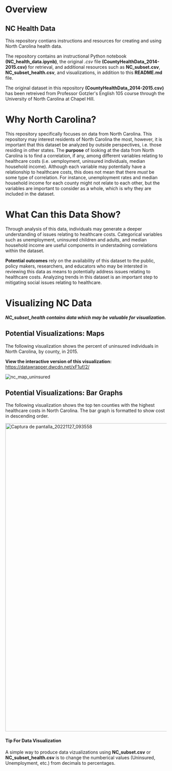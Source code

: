 # Overview
## NC Health Data
This repository contians instructions and resources for creating and using North Carolina health data.

The repository contains an instructional Python notebook **(NC_health_data.ipynb)**, the original *.csv* file **(CountyHealthData_2014-2015.csv)** for retrieval, and additional resources such as **NC_subset.csv**, **NC_subset_health.csv**, and visualizations, in addition to this **README.md** file.

The original dataset in this repository **(CountyHealthData_2014-2015.csv)** has been retreived from Professor Gotzler's English 105 course through the University of North Carolina at Chapel Hill.

# Why North Carolina? 
This repository specifically focuses on data from North Carolina. This repository may interest residents of North Carolina the most, however, it is important that this dataset be analyzed by outside perspectives, i.e. those residing in other states. The **purpose** of looking at the data from North Carolina is to find a correlation, if any, among different variables relating to healthcare costs (i.e. uemployment, uninsured individuals, median household income). Although each variable may potentially have a relationship to healthcare costs, this does not mean that there *must* be some type of correlation. For instance, unemployment rates and median household income for each county might not relate to each other, but the variables are important to consider as a whole, which is why they are included in the dataset. 

# What Can this Data Show?
Through analysis of this data, individuals may generate a deeper understanding of issues relating to healthcare costs. Categorical variables such as unemployment, uninsured children and adults, and median household income are useful components in understadning correlations within the dataset.

**Potential outcomes** rely on the availability of this dataset to the public, policy makers, researchers, and educators who may be intersted in reviewing this data as means to potentially address issues relating to healthcare costs. Analyzing trends in this dataset is an important step to mitigating social issues relating to healthcare. 


# Visualizing NC Data

***NC_subset_health contains data which may be valuable for visualization.*** 

## Potential Visualizations: Maps
The following visualization shows the percent of uninsured individuals in North Carolina, by county, in 2015.

**View the interactive version of this visualization:**
https://datawrapper.dwcdn.net/xF1uf/2/

![nc_map_uninsured](https://user-images.githubusercontent.com/118190183/204169252-420bcaf7-9e23-49ba-96de-a756765122d4.png)

## Potential Visualizations: Bar Graphs
The following visualization shows the top ten counties with the highest healthcare costs in North Carolina. The bar graph is formatted to show cost in descending order.

<img width="960" alt="Captura de pantalla_20221127_093558" src="https://user-images.githubusercontent.com/118190183/204179496-42adb743-d860-4736-b495-2d64156f874c.png">


#### Tip For Data Visualization
A simple way to produce data vizualizations using **NC_subset.csv** or **NC_subset_health.csv** is to change the numberical values (Uninsured, Unemployment, etc.) from decimals to percentages.
